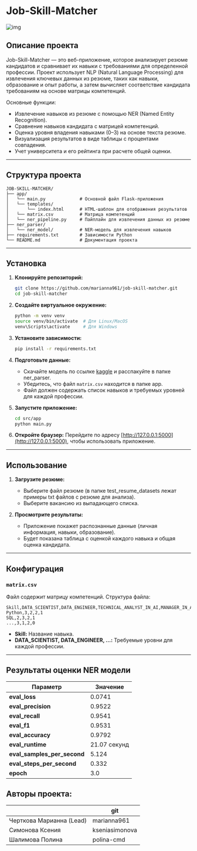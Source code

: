 # Job-Skill-Matcher

![img](image/result.jpg)

## Описание проекта

Job-Skill-Matcher — это веб-приложение, которое анализирует резюме кандидатов и сравнивает их навыки с требованиями для определенной профессии. Проект использует NLP (Natural Language Processing) для извлечения ключевых данных из резюме, таких как навыки, образование и опыт работы, а затем вычисляет соответствие кандидата требованиям на основе матрицы компетенций.

Основные функции:

- Извлечение навыков из резюме с помощью NER (Named Entity Recognition).
- Сравнение навыков кандидата с матрицей компетенций.
- Оценка уровня владения навыками (0–3) на основе текста резюме.
- Визуализация результатов в виде таблицы с процентами совпадения.
- Учет университета и его рейтинга при расчете общей оценки.

---

## Структура проекта

```
JOB-SKILL-MATCHER/
├── app/
│   └── main.py             # Основной файл Flask-приложения
│   └── templates/
│   	└── index.html      # HTML-шаблон для отображения результатов
│   └── matrix.csv          # Матрица компетенций
│   └── ner_pipeline.py     # Пайплайн для извлечения данных из резюме
├── ner_parser/
│   └── ner_model/          # NER-модель для извлечения навыков
├── requirements.txt        # Зависимости Python
└── README.md               # Документация проекта
```

---

## Установка

1. **Клонируйте репозиторий:**

   ```bash
   git clone https://github.com/marianna961/job-skill-matcher.git
   cd job-skill-matcher
   ```
2. **Создайте виртуальное окружение:**

   ```bash
   python -m venv venv
   source venv/bin/activate  # Для Linux/MacOS
   venv\Scripts\activate     # Для Windows
   ```
3. **Установите зависимости:**

   ```bash
   pip install -r requirements.txt
   ```
4. **Подготовьте данные:**

   - Скачайте модель по ссылке [kaggle](https://www.kaggle.com/models/mariannach/ner_job_skill_matcher/) и расспакуйте в папке ner_parser.
   - Убедитесь, что файл `matrix.csv` находится в папке app.
   - Файл должен содержать список навыков и требуемых уровней для каждой профессии.
5. **Запустите приложение:**

   ```bash
   cd src/app
   python main.py
   ```
6. **Откройте браузер:**
   Перейдите по адресу [http://127.0.0.1:5000](http://127.0.0.1:5000), чтобы использовать приложение.

---

## Использование

1. **Загрузите резюме:**

   - Выберите файл резюме (в папке test_resume_datasets лежат примеры txt файлов с резюме для анализа).
   - Выберите вакансию из выпадающего списка.
2. **Просмотрите результаты:**

   - Приложение покажет распознанные данные (личная информация, навыки, образование).
   - Будет показана таблица с оценкой каждого навыка и общая оценка кандидата.

---

## Конфигурация

### `matrix.csv`

Файл содержит матрицу компетенций. Структура файла:

```csv
Skill,DATA_SCIENTIST,DATA_ENGINEER,TECHNICAL_ANALYST_IN_AI,MANAGER_IN_AI
Python,3,2,2,1
SQL,2,3,2,1
...,3,1,2,0
```

- **Skill:** Название навыка.
- **DATA_SCIENTIST, DATA_ENGINEER, ...:** Требуемые уровни для каждой профессии.

---

## Результаты оценки NER модели

| Параметр                  | Значение    |
| --------------------------------- | ------------------- |
| **eval_loss**               | 0.0741              |
| **eval_precision**          | 0.9522              |
| **eval_recall**             | 0.9541              |
| **eval_f1**                 | 0.9531              |
| **eval_accuracy**           | 0.9792              |
| **eval_runtime**            | 21.07 секунд |
| **eval_samples_per_second** | 5.124               |
| **eval_steps_per_second**   | 0.332               |
| **epoch**                   | 3.0                 |

## Авторы проекта:

|                                          | git            |
| ---------------------------------------- | -------------- |
| Черткова Марианна (Lead) | marianna961    |
| Симонова Ксения            | kseniasimonova |
| Шалимова Полина            | polina-cmd     |
